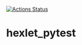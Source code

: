 [![Actions Status](https://github.com/StanislavSol/hexlet_pytest/workflows/run_pytest.yml/badge.svg)](https://github.com/StanislavSol/hexlet_pytest/actions)

# hexlet_pytest
